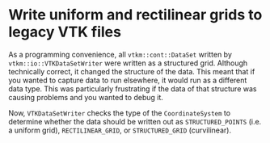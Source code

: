 # Write uniform and rectilinear grids to legacy VTK files

As a programming convenience, all `vtkm::cont::DataSet` written by
`vtkm::io::VTKDataSetWriter` were written as a structured grid. Although
technically correct, it changed the structure of the data. This meant that
if you wanted to capture data to run elsewhere, it would run as a different
data type. This was particularly frustrating if the data of that structure
was causing problems and you wanted to debug it.

Now, `VTKDataSetWriter` checks the type of the `CoordinateSystem` to
determine whether the data should be written out as `STRUCTURED_POINTS`
(i.e. a uniform grid), `RECTILINEAR_GRID`, or `STRUCTURED_GRID`
(curvilinear).
